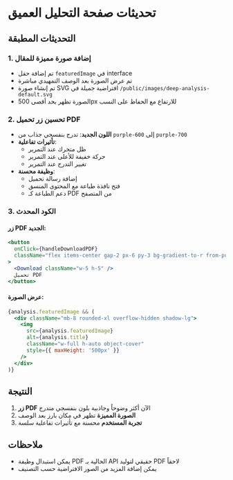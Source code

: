 # تحديثات صفحة التحليل العميق

## التحديثات المطبقة

### 1. إضافة صورة مميزة للمقال
- تم إضافة حقل `featuredImage` في interface
- تم عرض الصورة بعد الوصف التمهيدي مباشرة
- تم إنشاء صورة SVG افتراضية جميلة في `/public/images/deep-analysis-default.svg`
- الصورة تظهر بحد أقصى 500px للارتفاع مع الحفاظ على النسب

### 2. تحسين زر تحميل PDF
- **اللون الجديد**: تدرج بنفسجي جذاب من `purple-600` إلى `purple-700`
- **تأثيرات تفاعلية**: 
  - ظل متحرك عند التمرير
  - حركة خفيفة للأعلى عند التمرير
  - تغيير التدرج عند التمرير
- **وظيفة محسنة**: 
  - إضافة رسالة تحميل
  - فتح نافذة طباعة مع المحتوى المنسق
  - دعم الطباعة كـ PDF من المتصفح

### 3. الكود المحدث

#### زر PDF الجديد:
```jsx
<button
  onClick={handleDownloadPDF}
  className="flex items-center gap-2 px-6 py-3 bg-gradient-to-r from-purple-600 to-purple-700 text-white rounded-lg font-medium hover:from-purple-700 hover:to-purple-800 transition-all shadow-lg hover:shadow-xl transform hover:-translate-y-0.5"
>
  <Download className="w-5 h-5" />
  تحميل PDF
</button>
```

#### عرض الصورة:
```jsx
{analysis.featuredImage && (
  <div className="mb-8 rounded-xl overflow-hidden shadow-lg">
    <img 
      src={analysis.featuredImage} 
      alt={analysis.title}
      className="w-full h-auto object-cover"
      style={{ maxHeight: '500px' }}
    />
  </div>
)}
```

## النتيجة

1. **زر PDF** الآن أكثر وضوحاً وجاذبية بلون بنفسجي متدرج
2. **الصورة المميزة** تظهر في مكان بارز بعد الوصف
3. **تجربة المستخدم** محسنة مع تأثيرات تفاعلية سلسة

## ملاحظات
- يمكن استبدال وظيفة PDF الحالية بـ API حقيقي لتوليد PDF لاحقاً
- يمكن إضافة المزيد من الصور الافتراضية حسب التصنيف 